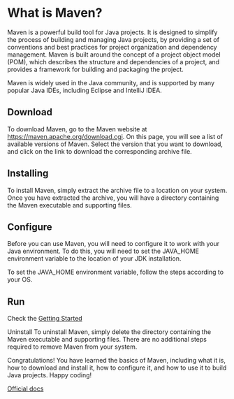 # What is Maven?
Maven is a powerful build tool for Java projects. It is designed to simplify the process of building and managing Java projects, by providing a set of conventions and best practices for project organization and dependency management. Maven is built around the concept of a project object model (POM), which describes the structure and dependencies of a project, and provides a framework for building and packaging the project.

Maven is widely used in the Java community, and is supported by many popular Java IDEs, including Eclipse and IntelliJ IDEA.

## Download
To download Maven, go to the Maven website at https://maven.apache.org/download.cgi. On this page, you will see a list of available versions of Maven. Select the version that you want to download, and click on the link to download the corresponding archive file.

## Installing
To install Maven, simply extract the archive file to a location on your system. Once you have extracted the archive, you will have a directory containing the Maven executable and supporting files.

## Configure
Before you can use Maven, you will need to configure it to work with your Java environment. To do this, you will need to set the JAVA_HOME environment variable to the location of your JDK installation.

To set the JAVA_HOME environment variable, follow the steps according to your OS.

## Run
Check the [Getting Started](./gettingstarted.md)

Uninstall
To uninstall Maven, simply delete the directory containing the Maven executable and supporting files. There are no additional steps required to remove Maven from your system.

Congratulations! You have learned the basics of Maven, including what it is, how to download and install it, how to configure it, and how to use it to build Java projects. Happy coding!


[Official docs](https://maven.apache.org/index.html)
